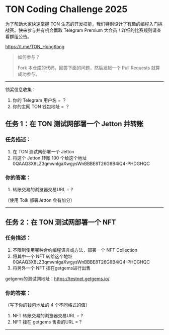 # TON Coding Challenge 2025 

为了帮助大家快速掌握 TON 生态的开发技能，我们特别设计了有趣的编程入门挑战赛。快来参与并有机会赢取 Telegram Premium 大会员！详细的比赛规则请查看群组公告。

https://t.me/TON_HongKong

> 如何参与？
> 
> Fork 本仓库的代码，回答下面的问题，然后发起一个 Pull Requests 就算成功参与。

---

领奖信息收集：
1. 你的 Telegram 用户名 = ？
2. 你的主网 TON 钱包地址 = ？


## 任务 1：在 TON 测试网部署一个 Jetton 并转账

### 任务描述：

1. 在 TON 测试网部署一个 Jetton
2. 将这个 Jetton 转账 100 个给这个地址 0QAAQ3X8LZ3qmwnIgaXwgysWnBBBE8T26G8B4iQ4-PHDGHQC


### 你的答案：

1. 转账交易的浏览器交易URL =  ?

（使用 Tolk 部署Jetton 会有加分）


---

## 任务 2：在 TON 测试网部署一个 NFT

### 任务描述：

1. 不限制使用哪种合约编程语言或方法，部署一个 NFT Collection
2. 将其中一个 NFT 转给这个地址 0QAAQ3X8LZ3qmwnIgaXwgysWnBBBE8T26G8B4iQ4-PHDGHQC
3. 将另外一个 NFT 挂在getgems进行出售

getgems的测试网地址：https://testnet.getgems.io/

### 你的答案：

（写下你的钱包地址的 4 个不同格式的值）

1. NFT 转账交易的浏览器交易URL =  ?
2. NFT 挂在 getgems 售卖的URL =  ?


---

